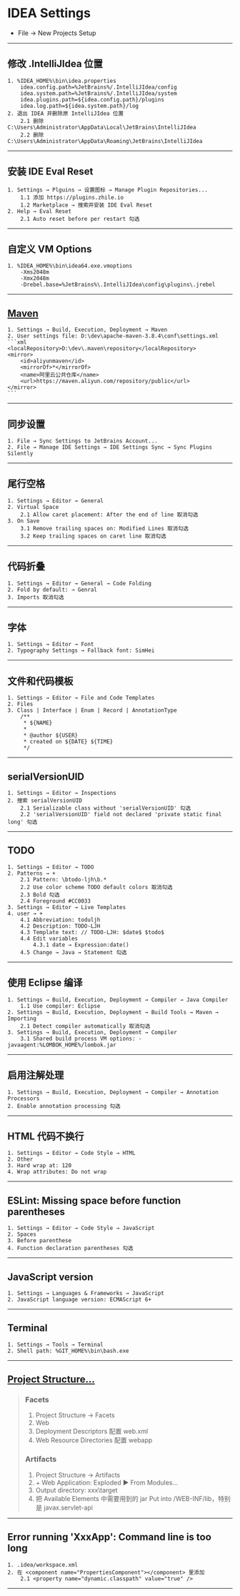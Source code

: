 # IDEA Settings
- File → New Projects Setup
---
## 修改 .IntelliJIdea 位置
    1. %IDEA_HOME%\bin\idea.properties
        idea.config.path=%JetBrains%/.IntelliJIdea/config
        idea.system.path=%JetBrains%/.IntelliJIdea/system
        idea.plugins.path=${idea.config.path}/plugins
        idea.log.path=${idea.system.path}/log
    2. 退出 IDEA 并删除原 IntelliJIdea 位置
        2.1 删除 C:\Users\Administrator\AppData\Local\JetBrains\IntelliJIdea
        2.2 删除 C:\Users\Administrator\AppData\Roaming\JetBrains\IntelliJIdea
---
## 安装 IDE Eval Reset
    1. Settings → Plguins → 设置图标 → Manage Plugin Repositories...
        1.1 添加 https://plugins.zhile.io
        1.2 Marketplace → 搜索并安装 IDE Eval Reset
    2. Help → Eval Reset
        2.1 Auto reset before per restart 勾选
---
## 自定义 VM Options
    1. %IDEA_HOME%\bin\idea64.exe.vmoptions
        -Xms2048m
        -Xmx2048m
        -Drebel.base=%JetBrains%\.IntelliJIdea\config\plugins\.jrebel
---
## [Maven](https://developer.aliyun.com/mvn/guide)
    1. Settings → Build, Execution, Deployment → Maven
    2. User settings file: D:\dev\apache-maven-3.8.4\conf\settings.xml
    ```xml
    <localRepository>D:\dev\.maven\repository</localRepository>
    <mirror>
        <id>aliyunmaven</id>
        <mirrorOf>*</mirrorOf>
        <name>阿里云公共仓库</name>
        <url>https://maven.aliyun.com/repository/public</url>
    </mirror>
    ```
---
## 同步设置
    1. File → Sync Settings to JetBrains Account...
    2. File → Manage IDE Settings → IDE Settings Sync → Sync Plugins Silently
---
## 尾行空格
    1. Settings → Editor → General
    2. Virtual Space
        2.1 Allow caret placement: After the end of line 取消勾选
    3. On Save
        3.1 Remove trailing spaces on: Modified Lines 取消勾选
        3.2 Keep trailing spaces on caret line 取消勾选
---
## 代码折叠
    1. Settings → Editor → General → Code Folding
    2. Fold by default: → Genral
    3. Imports 取消勾选
---
## 字体
    1. Settings → Editor → Font
    2. Typography Settings → Fallback font: SimHei
---
## 文件和代码模板
    1. Settings → Editor → File and Code Templates
    2. Files
    3. Class | Interface | Enum | Record | AnnotationType
        /**
         * ${NAME}
         *
         * @author ${USER}
         * created on ${DATE} ${TIME}
         */
---
## serialVersionUID
    1. Settings → Editor → Inspections
    2. 搜索 serialVersionUID
        2.1 Serializable class without 'serialVersionUID' 勾选
        2.2 'serialVersionUID' field not declared 'private static final long' 勾选
---
## TODO
    1. Settings → Editor → TODO
    2. Patterns → +
        2.1 Pattern: \btodo-ljh\b.*
        2.2 Use color scheme TODO default colors 取消勾选
        2.3 Bold 勾选
        2.4 Foreground #CC0033
    3. Settings → Editor → Live Templates
    4. user → +
        4.1 Abbreviation: toduljh
        4.2 Description: TODO-LJH
        4.3 Template text: // TODO-LJH: $date$ $todo$
        4.4 Edit variables
            4.3.1 date → Expression:date()
        4.5 Change → Java → Statement 勾选
---
## 使用 Eclipse 编译
    1. Settings → Build, Execution, Deployment → Compiler → Java Compiler    
        1.1 Use compiler: Eclipse
    2. Settings → Build, Execution, Deployment → Build Tools → Maven → Importing    
        2.1 Detect compiler automatically 取消勾选
    3. Settings → Build, Execution, Deployment → Compiler
        3.1 Shared build process VM options: -javaagent:%LOMBOK_HOME%/lombok.jar
---
## 启用注解处理
    1. Settings → Build, Execution, Deployment → Compiler → Annotation Processors
    2. Enable annotation processing 勾选
---
## HTML 代码不换行
    1. Settings → Editor → Code Style → HTML
    2. Other
    3. Hard wrap at: 120
    4. Wrap attributes: Do not wrap
---
## ESLint: Missing space before function parentheses
    1. Settings → Editor → Code Style → JavaScript
    2. Spaces
    3. Before parenthese
    4. Function declaration parentheses 勾选
---
## JavaScript version
    1. Settings → Languages & Frameworks → JavaScript
    2. JavaScript language version: ECMAScript 6+
---
## Terminal
    1. Settings → Tools → Terminal
    2. Shell path: %GIT_HOME%\bin\bash.exe
---
## [Project Structure...](https://www.jianshu.com/p/39b2206999e7)
>### Facets
>   1. Project Structure → Facets
>   2. Web
>   3. Deployment Descriptors 配置 web.xml
>   4. Web Resource Directories 配置 webapp
>### Artifacts
>   1. Project Structure → Artifacts
>   2. \+ Web Application: Exploded ▶ From Modules...
>   3. Output directory: xxx\target
>   4. 把 Available Elements 中需要用到的 jar Put into /WEB-INF/lib，特别是 javax.servlet-api
---
## Error running 'XxxApp': Command line is too long
    1. .idea/workspace.xml
    2. 在 <component name="PropertiesComponent"></component> 里添加
        2.1 <property name="dynamic.classpath" value="true" />
---